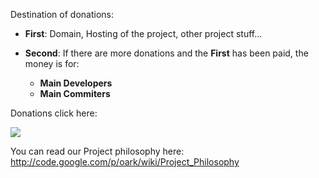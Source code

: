 Destination of donations:

  * **First**: Domain, Hosting of the project, other project stuff...

  * **Second**: If there are more donations and the **First** has been paid, the money is for:
    * **Main Developers**
    * **Main Commiters**

Donations click here:

[![](https://www.paypal.com/en_US/i/btn/btn_donateCC_LG.gif)](https://www.paypal.com/cgi-bin/webscr?cmd=_donations&business=TACJDTH6F6KY4&item_name=oark&currency_code=EUR&bn=PP%2dDonationsBF%3abtn_donateCC_LG%2egif%3aNonHosted)

You can read our Project philosophy here: http://code.google.com/p/oark/wiki/Project_Philosophy